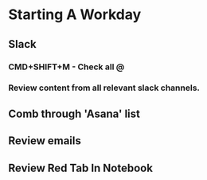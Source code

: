 # Starting A Workday
## Slack
### CMD+SHIFT+M - Check all @ 
### Review content from all relevant slack channels.

## Comb through 'Asana' list

## Review emails## Review Red Tab In Notebook
